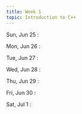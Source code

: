 ```yaml
---
title: Week 1
topic: Introduction to C++
---
```

Sun, Jun 25
: [](#)

Mon, Jun 26
: [](#)

Tue, Jun 27
: [](#)

Wed, Jun 28
: [](#)

Thu, Jun 29
: [](#)

Fri, Jun 30
: [](#)

Sat, Jul 1
: [](#)

